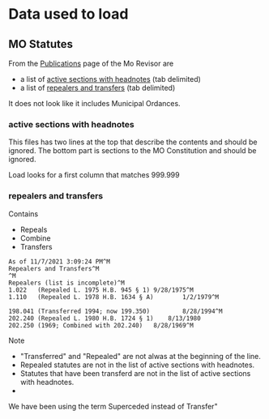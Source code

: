 # Data used to load

## MO Statutes

From the [Publications](https://revisor.mo.gov/main/Info.aspx) page of the Mo Revisor are 
* a list of [active sections with headnotes](https://revisor.mo.gov/main/Info.aspx?doc=ALLSN) (tab delimited)
* a list of [repealers and transfers](https://revisor.mo.gov/main/Info.aspx?doc=REPXF) (tab delimited)

It does not look like it includes Municipal Ordances.

### active sections with headnotes

This files has two lines at the top that describe the contents and should be ignored.
The bottom part is sections to the MO Constitution and should be ignored.

Load looks for a first column that matches 999.999

### repealers and transfers

Contains 
* Repeals
* Combine
* Transfers

```
As of 11/7/2021 3:09:24 PM^M
Repealers and Transfers^M
^M
Repealers (list is incomplete)^M
1.022   (Repealed L. 1975 H.B. 945 § 1) 9/28/1975^M
1.110   (Repealed L. 1978 H.B. 1634 § A)        1/2/1979^M

198.041 (Transferred 1994; now 199.350)         8/28/1994^M
202.240	(Repealed L. 1980 H.B. 1724 § 1)	8/13/1980
202.250 (1969; Combined with 202.240)   8/28/1969^M
```


Note 
* "Transferred" and "Repealed" are not alwas at the beginning of the line.
* Repealed statutes are not in the list of active sections with headnotes.
* Statutes that have been transferd are not in the list of active sections with headnotes.
* 

We have been using the term Superceded instead of Transfer"
